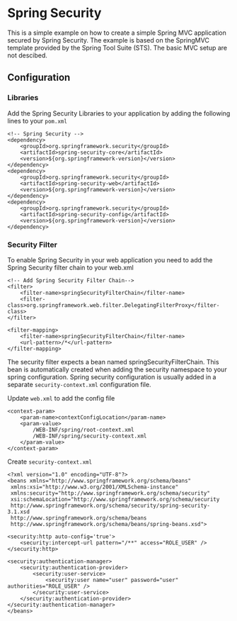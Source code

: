 # Spring Security

This is a simple example on how to create a simple Spring MVC application secured by Spring Security. The example is based on the SpringMVC template provided by the Spring Tool Suite (STS). The basic MVC setup are not descibed.

## Configuration

### Libraries

Add the Spring Security Libraries to your application by adding the following lines to your `pom.xml`

    <!-- Spring Security -->
	<dependency>
		<groupId>org.springframework.security</groupId>
		<artifactId>spring-security-core</artifactId>
		<version>${org.springframework-version}</version>
	</dependency>
	<dependency>
		<groupId>org.springframework.security</groupId>
		<artifactId>spring-security-web</artifactId>
		<version>${org.springframework-version}</version>
	</dependency>
	<dependency>
		<groupId>org.springframework.security</groupId>
		<artifactId>spring-security-config</artifactId>
		<version>${org.springframework-version}</version>
	</dependency>

### Security Filter

To enable Spring Security in your web application you need to add the Spring Security filter chain to your web.xml


	<!-- Add Spring Security Filter Chain-->
	<filter>
		<filter-name>springSecurityFilterChain</filter-name>
		<filter-class>org.springframework.web.filter.DelegatingFilterProxy</filter-class>
	</filter>

	<filter-mapping>
		<filter-name>springSecurityFilterChain</filter-name>
		<url-pattern>/*</url-pattern>
	</filter-mapping>
	
The security filter expects a bean named springSecurityFilterChain. This bean is automatically created when adding the security namespace to your spring configuration. Spring security configuration is usually added in a separate `security-context.xml` configuration file.

Update `web.xml` to add the config file
    
    <context-param>
		<param-name>contextConfigLocation</param-name>
		<param-value>
			/WEB-INF/spring/root-context.xml
			/WEB-INF/spring/security-context.xml
		</param-value>
	</context-param>
	
Create `security-context.xml`

    <?xml version="1.0" encoding="UTF-8"?>
    <beans xmlns="http://www.springframework.org/schema/beans" 
     xmlns:xsi="http://www.w3.org/2001/XMLSchema-instance"
	 xmlns:security="http://www.springframework.org/schema/security"
	 xsi:schemaLocation="http://www.springframework.org/schema/security 
	 http://www.springframework.org/schema/security/spring-security-3.1.xsd
	 http://www.springframework.org/schema/beans 
	 http://www.springframework.org/schema/beans/spring-beans.xsd">

	<security:http auto-config='true'>
		<security:intercept-url pattern="/**" access="ROLE_USER" />
	</security:http>

	<security:authentication-manager>
		<security:authentication-provider>
			<security:user-service>
				<security:user name="user" password="user" authorities="ROLE_USER" />
			</security:user-service>
		</security:authentication-provider>
	</security:authentication-manager>
	</beans>
